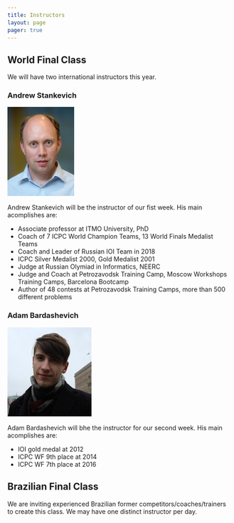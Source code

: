 ```yaml
---
title: Instructors
layout: page
pager: true
---
```


## World Final Class

We will have two international instructors this year.

### Andrew Stankevich

![Andrew Stankevich Photo](img/andrew_small.jpg)

Andrew Stankevich will be the instructor of our fist week. His main acomplishes are:

* Associate professor at ITMO University, PhD
* Coach of 7 ICPC World Champion Teams, 13 World Finals Medalist Teams
* Coach and Leader of Russian IOI Team in 2018
* ICPC Silver Medalist 2000, Gold Medalist 2001
* Judge at Russian Olymiad in Informatics, NEERC
* Judge and Coach at Petrozavodsk Training Camp, Moscow Workshops Training Camps, Barcelona Bootcamp
* Author of 48 contests at Petrozavodsk Training Camps, more than 500 different problems

### Adam Bardashevich

![Adam Bardashevich Photo](img/adam_small.jpg)

Adam Bardashevich will bhe the instructor for our second week. His main acomplishes are:

* IOI gold medal at 2012
* ICPC WF 9th place at 2014
* ICPC WF 7th place at 2016

## Brazilian Final Class

We are inviting experienced Brazilian former competitors/coaches/trainers to create this class. We may have one distinct instructor per day.

